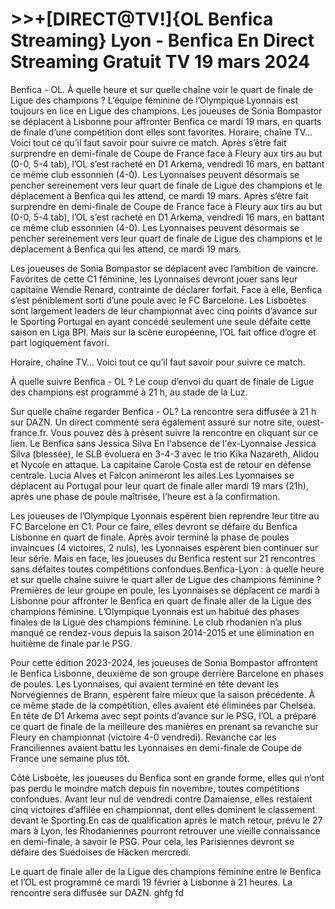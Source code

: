 <h1>>>+[DIRECT@TV!]{OL Benfica Streaming} Lyon - Benfica En Direct Streaming Gratuit TV 19 mars 2024</h1>
Benfica - OL. À quelle heure et sur quelle chaîne voir le quart de finale de Ligue des champions ?
L’équipe féminine de l’Olympique Lyonnais est toujours en lice en Ligue des champions. Les joueuses de Sonia Bompastor se déplacent à Lisbonne pour affronter Benfica ce mardi 19 mars, en quarts de finale d’une compétition dont elles sont favorites. Horaire, chaîne TV… Voici tout ce qu’il faut savoir pour suivre ce match.	
Après s’être fait surprendre en demi-finale de Coupe de France face à Fleury aux tirs au but (0-0, 5-4 tab), l’OL s’est racheté en D1 Arkema, vendredi 16 mars, en battant ce même club essonnien (4-0). Les Lyonnaises peuvent désormais se pencher sereinement vers leur quart de finale de Ligue des champions et le déplacement à Benfica qui les attend, ce mardi 19 mars.	
Après s’être fait surprendre en demi-finale de Coupe de France face à Fleury aux tirs au but (0-0, 5-4 tab), l’OL s’est racheté en D1 Arkema, vendredi 16 mars, en battant ce même club essonnien (4-0). Les Lyonnaises peuvent désormais se pencher sereinement vers leur quart de finale de Ligue des champions et le déplacement à Benfica qui les attend, ce mardi 19 mars.

Les joueuses de Sonia Bompastor se déplacent avec l’ambition de vaincre. Favorites de cette C1 féminine, les Lyonnaises devront jouer sans leur capitaine Wendie Renard, contrainte de déclarer forfait. Face à elle, Benfica s’est péniblement sorti d’une poule avec le FC Barcelone. Les Lisboètes sont largement leaders de leur championnat avec cinq points d’avance sur le Sporting Portugal en ayant concédé seulement une seule défaite cette saison en Liga BPI. Mais sur la scène européenne, l’OL fait office d’ogre et part logiquement favori.

Horaire, chaîne TV… Voici tout ce qu’il faut savoir pour suivre ce match.

À quelle suivre Benfica - OL ?
Le coup d’envoi du quart de finale de Ligue des champions est programmé à 21 h, au stade de la Luz.

Sur quelle chaîne regarder Benfica - OL?
La rencontre sera diffusée à 21 h sur DAZN. Un direct commenté sera également assuré sur notre site, ouest-france.fr. Vous pouvez dès à présent suivre la rencontre en cliquant sur ce lien. Le Benfica sans Jessica Silva
En l'absence de l'ex-Lyonnaise Jessica Silva (blessée), le SLB évoluera en 3-4-3 avec le trio Kika Nazareth, Alidou et Nycole en attaque. La capitaine Carole Costa est de retour en défense centrale. Lucia Alves et Falcon animeront les ailes.Les Lyonnaises se déplacent au Portugal pour leur quart de finale aller mardi 19 mars (21h), après une phase de poule maîtrisée, l’heure est à la confirmation.

Les joueuses de l’Olympique Lyonnais espèrent bien reprendre leur titre au FC Barcelone en C1. Pour ce faire, elles devront se défaire du Benfica Lisbonne en quart de finale. Après avoir terminé la phase de poules invaincues (4 victoires, 2 nuls), les Lyonnaises espèrent bien continuer sur leur série. Mais en face, les joueuses du Benfica restent sur 21 rencontres sans défaites toutes compétitions confondues.Benfica-Lyon : à quelle heure et sur quelle chaîne suivre le quart aller de Ligue des champions féminine ?
Premières de leur groupe en poule, les Lyonnaises se déplacent ce mardi à Lisbonne pour affronter le Benfica en quart de finale aller de la Ligue des champions féminine. L’Olympique Lyonnais est un habitué des phases finales de la Ligue des champions féminine. Le club rhodanien n’a plus manqué ce rendez-vous depuis la saison 2014-2015 et une élimination en huitième de finale par le PSG.

Pour cette édition 2023-2024, les joueuses de Sonia Bompastor affrontent le Benfica Lisbonne, deuxième de son groupe derrière Barcelone en phases de poules. Les Lyonnaises, qui avaient terminé en tête devant les Norvégiennes de Brann, espèrent faire mieux que la saison précédente. À ce même stade de la compétition, elles avaient été éliminées par Chelsea. En tête de D1 Arkema avec sept points d’avance sur le PSG, l’OL a préparé ce quart de finale de la meilleure des manières en prenant sa revanche sur Fleury en championnat (victoire 4-0 vendredi). Revanche car les Franciliennes avaient battu les Lyonnaises en demi-finale de Coupe de France une semaine plus tôt.

Côté Lisboète, les joueuses du Benfica sont en grande forme, elles qui n’ont pas perdu le moindre match depuis fin novembre, toutes compétitions confondues. Avant leur nul de vendredi contre Damaiense, elles restaient cinq victoires d’affilée en championnat, dont elles dominent le classement devant le Sporting.En cas de qualification après le match retour, prévu le 27 mars à Lyon, les Rhodaniennes pourront retrouver une vieille connaissance en demi-finale, à savoir le PSG. Pour cela, les Parisiennes devront se défaire des Suédoises de Häcken mercredi.

Le quart de finale aller de la Ligue des champions féminine entre le Benfica et l’OL est programmé ce mardi 19 février à Lisbonne à 21 heures. La rencontre sera diffusée sur DAZN. ghfg fd
